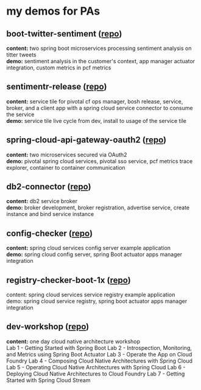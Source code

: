 # my demos for PAs

## boot-twitter-sentiment ([repo](https://github.com/dflick-pivotal/boot-twitter-sentiment))
**content:** two spring boot microservices processing sentiment analysis on titter tweets   
**demo:** sentiment analysis in the customer's context, app manager actuator integration, custom metrics in pcf metrics
## sentimentr-release ([repo](https://github.com/dflick-pivotal/sentimentr-release))
**content:** service tile for pivotal cf ops manager, bosh release, service, broker, and a client app with a spring cloud service connector to consume the service  
**demo:** service tile live cycle from dev, install to usage of the service tile
## spring-cloud-api-gateway-oauth2 ([repo](https://github.com/dflick-pivotal/spring-cloud-api-gateway-oauth2/tree/sso))
**content:** two microservices secured via OAuth2  
**demo:** pivotal spring cloud services, pivotal sso service, pcf metrics trace explorer, container to container communication    
## db2-connector ([repo](https://github.com/dflick-pivotal/db2-connector))
**content:** db2 service broker  
**demo:** broker development, broker registration, advertise service, create instance and bind service instance  
## config-checker ([repo](https://github.com/dflick-pivotal/config-checker))
**content:** spring cloud services config server example application   
**demo:** spring cloud config server, spring Boot actuator apps manager integration  
## registry-checker-boot-1x ([repo](https://github.com/dflick-pivotal/registry-checker-boot-1x))
content: spring cloud services service registry example application  
demo: spring cloud service registry, spring boot actuator apps manager integration 
## dev-workshop ([repo](https://github.com/dflick-pivotal/dev-workshop))
**content:** one day cloud native architecture workshop   
 Lab 1 - Getting Started with Spring Boot 
 Lab 2 - Introspection, Monitoring, and Metrics using Spring Boot Actuator 
 Lab 3 - Operate the App on Cloud Foundry 
 Lab 4 - Composing Cloud Native Architectures with Spring Cloud 
 Lab 5 - Operating Cloud Native Architectures with Spring Cloud 
 Lab 6 - Deploying Cloud Native Architectures to Cloud Foundry 
 Lab 7 - Getting Started with Spring Cloud Stream 
